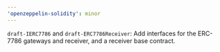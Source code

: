 ```yaml
---
'openzeppelin-solidity': minor
---
```


`draft-IERC7786` and `draft-ERC7786Receiver`: Add interfaces for the ERC-7786 gateways and receiver, and a receiver base contract.
